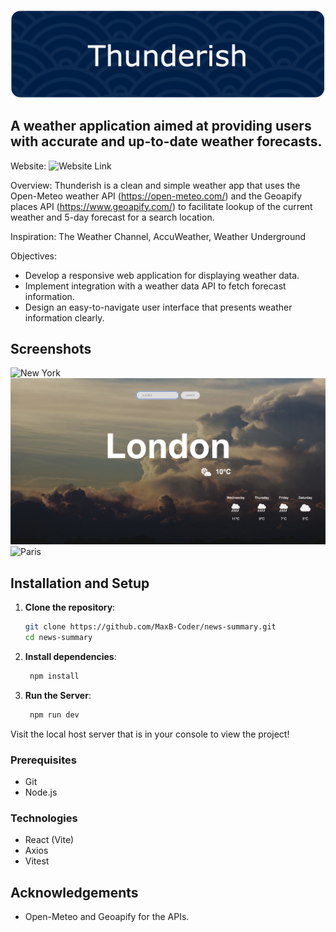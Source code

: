 ![Header](./public/thunderish-banner.png)

## A weather application aimed at providing users with accurate and up-to-date weather forecasts.

Website: ![Website Link](thunderish.vercel.app)

Overview: Thunderish is a clean and simple weather app that uses the Open-Meteo weather API (https://open-meteo.com/) and the Geoapify places API (https://www.geoapify.com/) to facilitate lookup of the current weather and 5-day forecast for a search location.

Inspiration: The Weather Channel, AccuWeather, Weather Underground

Objectives:

- Develop a responsive web application for displaying weather data.
- Implement integration with a weather data API to fetch forecast information.
- Design an easy-to-navigate user interface that presents weather information clearly.

## Screenshots

![New York](./public/screenshots/new-york.png)
![London](./public/screenshots/london.png)
![Paris](./public/screenshots/paris.png)

## Installation and Setup

1. **Clone the repository**:

   ```bash
   git clone https://github.com/MaxB-Coder/news-summary.git
   cd news-summary
   ```

2. **Install dependencies**:

   ```bash
    npm install
   ```

3. **Run the Server**:

   ```bash
    npm run dev
   ```

Visit the local host server that is in your console to view the project!

### Prerequisites

- Git
- Node.js

### Technologies

- React (Vite)
- Axios
- Vitest

## Acknowledgements

- Open-Meteo and Geoapify for the APIs.
